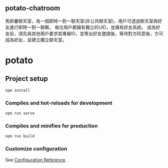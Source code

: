## potato-chatroom
馬鈴薯聊天室，為一個即時一對一聊天室(非公共聊天室)，用戶可透過聊天室與好友進行即時一對一聯繫。
每位用戶都擁有獨立的UID，並擁有好友系統。
成為好友前，須先與其他用戶要求其專屬ID，並寄出好友邀請後，等待對方同意後，方可成為好友，並建立獨立聊天室。


# potato

## Project setup
```
npm install
```

### Compiles and hot-reloads for development
```
npm run serve
```

### Compiles and minifies for production
```
npm run build
```

### Customize configuration
See [Configuration Reference](https://cli.vuejs.org/config/).
